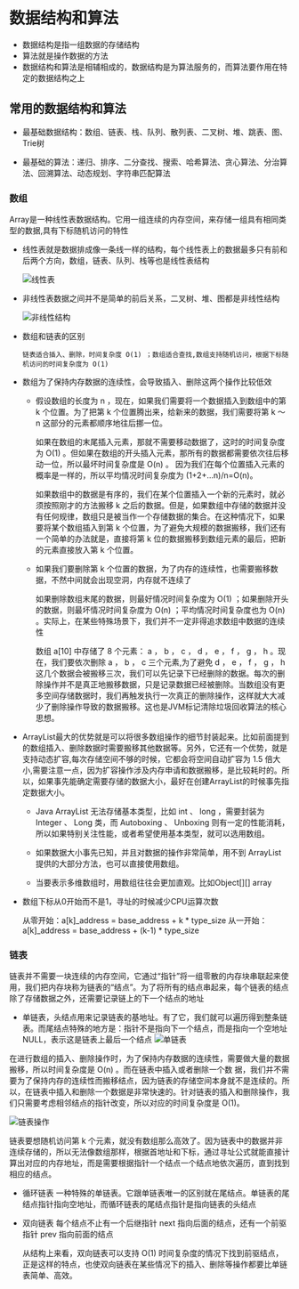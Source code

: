 # 数据结构和算法

- 数据结构是指一组数据的存储结构
- 算法就是操作数据的方法
- 数据结构和算法是相辅相成的，数据结构是为算法服务的，而算法要作用在特定的数据结构之上

## 常用的数据结构和算法

- 最基础数据结构：数组、链表、栈、队列、散列表、二叉树、堆、跳表、图、Trie树

- 最基础的算法：递归、排序、二分查找、搜索、哈希算法、贪心算法、分治算法、回溯算法、动态规划、字符串匹配算法

### 数组

Array是一种线性表数据结构。它用一组连续的内存空间，来存储一组具有相同类型的数据,具有下标随机访问的特性

- 线性表就是数据排成像一条线一样的结构，每个线性表上的数据最多只有前和后两个方向，数组，链表、队列、栈等也是线性表结构

  ![线性表](./images/linklist.png)

- 非线性表数据之间并不是简单的前后关系，二叉树、堆、图都是非线性结构

  ![非线性结构](./images/un_linklist.png)

- 数组和链表的区别

  ```text
  链表适合插入、删除，时间复杂度 O(1) ；数组适合查找,数组支持随机访问，根据下标随机访问的时间复杂度为 O(1)
  ```

- 数组为了保持内存数据的连续性，会导致插入、删除这两个操作比较低效

  - 假设数组的长度为 n ，现在，如果我们需要将一个数据插入到数组中的第 k 个位置。为了把第 k 个位置腾出来，给新来的数据，我们需要将第 k ～ n 这部分的元素都顺序地往后挪一位。

    如果在数组的末尾插入元素，那就不需要移动数据了，这时的时间复杂度为 O(1) 。但如果在数组的开头插入元素，那所有的数据都需要依次往后移动一位，所以最坏时间复杂度是 O(n) 。 因为我们在每个位置插入元素的概率是一样的，所以平均情况时间复杂度为 (1+2+…n)/n=O(n)。

    如果数组中的数据是有序的，我们在某个位置插入一个新的元素时，就必须按照刚才的方法搬移 k 之后的数据。但是，如果数组中存储的数据并没有任何规律，数组只是被当作一个存储数据的集合。在这种情况下，如果要将某个数组插入到第 k 个位置，为了避免大规模的数据搬移，我们还有一个简单的办法就是，直接将第 k 位的数据搬移到数组元素的最后，把新的元素直接放入第 k 个位置。

  - 如果我们要删除第 k 个位置的数据，为了内存的连续性，也需要搬移数据，不然中间就会出现空洞，内存就不连续了

    如果删除数组末尾的数据，则最好情况时间复杂度为 O(1) ；如果删除开头的数据，则最坏情况时间复杂度为 O(n) ；平均情况时间复杂度也为 O(n) 。实际上，在某些特殊场景下，我们并不一定非得追求数组中数据的连续性

    数组 a[10] 中存储了 8 个元素： a ， b ， c ， d ， e ， f ， g ， h 。现在，我们要依次删除 a ， b ， c 三个元素,为了避免 d ， e ， f ， g ， h 这几个数据会被搬移三次，我们可以先记录下已经删除的数据。每次的删除操作并不是真正地搬移数据，只是记录数据已经被删除。当数组没有更多空间存储数据时，我们再触发执行一次真正的删除操作，这样就大大减少了删除操作导致的数据搬移。这也是JVM标记清除垃圾回收算法的核心思想。

- ArrayList最大的优势就是可以将很多数组操作的细节封装起来。比如前面提到的数组插入、删除数据时需要搬移其他数据等。另外，它还有一个优势，就是支持动态扩容,每次存储空间不够的时候，它都会将空间自动扩容为 1.5 倍大小,需要注意一点，因为扩容操作涉及内存申请和数据搬移，是比较耗时的。所以，如果事先能确定需要存储的数据大小，最好在创建ArrayList的时候事先指定数据大小。

  - Java ArrayList 无法存储基本类型，比如 int 、 long ，需要封装为 Integer 、 Long 类，而 Autoboxing 、 Unboxing 则有一定的性能消耗，所以如果特别关注性能，或者希望使用基本类型，就可以选用数组。

  - 如果数据大小事先已知，并且对数据的操作非常简单，用不到 ArrayList 提供的大部分方法，也可以直接使用数组。

  - 当要表示多维数组时，用数组往往会更加直观。比如Object[][] array

- 数组下标从0开始而不是1，寻址的时候减少CPU运算次数

  从零开始：a[k]_address = base_address + k * type_size
  从一开始：a[k]_address = base_address + (k-1) * type_size

### 链表

链表并不需要一块连续的内存空间，它通过“指针”将一组零散的内存块串联起来使用，我们把内存块称为链表的“结点”。为了将所有的结点串起来，每个链表的结点除了存储数据之外，还需要记录链上的下一个结点的地址

- 单链表，头结点用来记录链表的基地址。有了它，我们就可以遍历得到整条链表。而尾结点特殊的地方是：指针不是指向下一个结点，而是指向一个空地址NULL，表示这是链表上最后一个结点
  ![单链表](./images/single_linkedlist.png)

在进行数组的插入、删除操作时，为了保持内存数据的连续性，需要做大量的数据搬移，所以时间复杂度是 O(n) 。而在链表中插入或者删除一个数
据，我们并不需要为了保持内存的连续性而搬移结点，因为链表的存储空间本身就不是连续的。所以，在链表中插入和删除一个数据是非常快速的。针对链表的插入和删除操作，我们只需要考虑相邻结点的指针改变，所以对应的时间复杂度是 O(1)。

![链表操作](./images/opt_linklist.png)

链表要想随机访问第 k 个元素，就没有数组那么高效了。因为链表中的数据并非连续存储的，所以无法像数组那样，根据首地址和下标，通过寻址公式就能直接计算出对应的内存地址，而是需要根据指针一个结点一个结点地依次遍历，直到找到相应的结点。

- 循环链表 一种特殊的单链表。它跟单链表唯一的区别就在尾结点。单链表的尾结点指针指向空地址，而循环链表的尾结点指针是指向链表的头结点

- 双向链表 每个结点不止有一个后继指针 next 指向后面的结点，还有一个前驱指针 prev 指向前面的结点

  从结构上来看，双向链表可以支持 O(1) 时间复杂度的情况下找到前驱结点，正是这样的特点，也使双向链表在某些情况下的插入、删除等操作都要比单链表简单、高效。